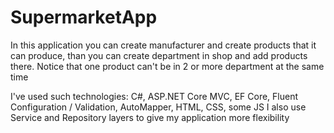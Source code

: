 # SupermarketApp

In this application you can create manufacturer and create products that it can produce, than you can create department in shop and add products there. 
Notice that one product can't be in 2 or more department at the same time

I've used such technologies:
C#, ASP.NET Core MVC, EF Core, Fluent Configuration / Validation, AutoMapper, HTML, CSS, some JS
I also use Service and Repository layers to give my application more flexibility
